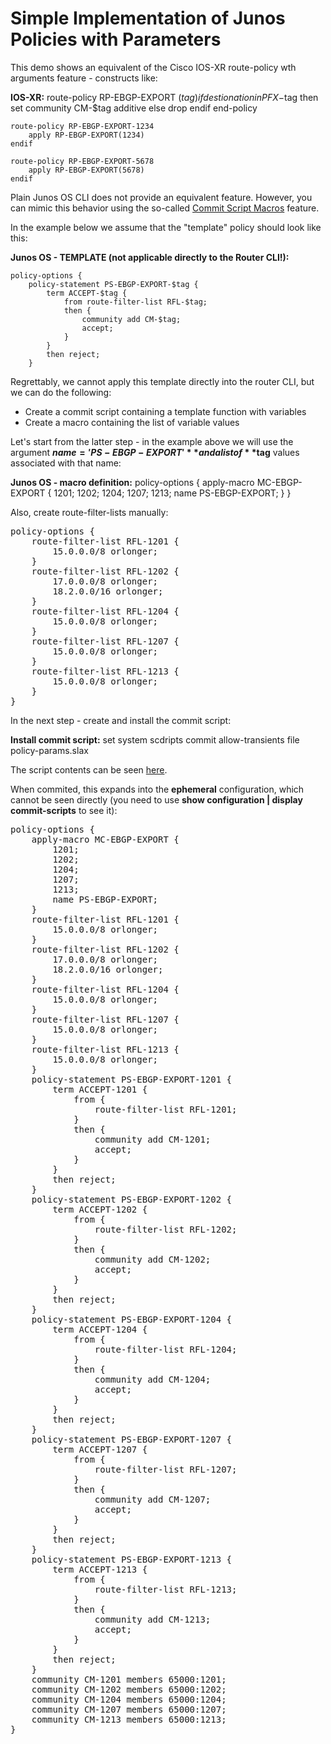 # Simple Implementation of Junos Policies with Parameters

This demo shows an equivalent of the Cisco IOS-XR route-policy wth arguments feature - constructs like:

**IOS-XR:**
	route-policy RP-EBGP-EXPORT ($tag)
	    if destionation in PFX-$tag then
	        set community CM-$tag additive
	    else
	        drop
	    endif
	end-policy

	route-policy RP-EBGP-EXPORT-1234
	    apply RP-EBGP-EXPORT(1234)
	endif

	route-policy RP-EBGP-EXPORT-5678
	    apply RP-EBGP-EXPORT(5678)
	endif

Plain Junos OS CLI does not provide an equivalent feature. However, you can mimic this behavior using the so-called [Commit Script Macros](https://www.juniper.net/documentation/us/en/software/junos/automation-scripting/topics/example/junos-script-automation-commit-script-creating-custom-syntax-with-macros.html) feature.

In the example below we assume that the "template" policy should look like this:

**Junos OS - TEMPLATE (not applicable directly to the Router CLI!):**

	policy-options {
	    policy-statement PS-EBGP-EXPORT-$tag {
	        term ACCEPT-$tag {
	            from route-filter-list RFL-$tag;
	            then {
	                community add CM-$tag;
	                accept;
	            }
	        }
	        then reject;
	    }

Regrettably, we cannot apply this template directly into the router CLI, but we can do the following:

* Create a commit script containing a template function with variables
* Create a macro containing the list of variable values

Let's start from the latter step - in the example above we will use the argument **$name = 'PS-EBGP-EXPORT'** and a list of **$tag** values associated with that name:

**Junos OS - macro definition:**
	policy-options {
	    apply-macro MC-EBGP-EXPORT {
	        1201;
	        1202;
	        1204;
	        1207;
	        1213;
	        name PS-EBGP-EXPORT;
	    }
	}

Also, create route-filter-lists manually:

<pre>
policy-options {
    route-filter-list RFL-1201 {
        15.0.0.0/8 orlonger;
    }
    route-filter-list RFL-1202 {
        17.0.0.0/8 orlonger;
        18.2.0.0/16 orlonger;
    }
    route-filter-list RFL-1204 {
        15.0.0.0/8 orlonger;
    }
    route-filter-list RFL-1207 {
        15.0.0.0/8 orlonger;
    }
    route-filter-list RFL-1213 {
        15.0.0.0/8 orlonger;
    }
}
</pre>

In the next step - create and install the commit script:

**Install commit script:**
	set system scdripts commit allow-transients file policy-params.slax

The script contents can be seen [here](./policy-params.slax).

When commited, this expands into the **ephemeral** configuration, which cannot be seen directly (you need to use **show configuration | display commit-scripts** to see it):

<pre>
policy-options {
    apply-macro MC-EBGP-EXPORT {
        1201;
        1202;
        1204;
        1207;
        1213;
        name PS-EBGP-EXPORT;
    }
    route-filter-list RFL-1201 {
        15.0.0.0/8 orlonger;
    }
    route-filter-list RFL-1202 {
        17.0.0.0/8 orlonger;
        18.2.0.0/16 orlonger;
    }
    route-filter-list RFL-1204 {
        15.0.0.0/8 orlonger;
    }
    route-filter-list RFL-1207 {
        15.0.0.0/8 orlonger;
    }
    route-filter-list RFL-1213 {
        15.0.0.0/8 orlonger;
    }
    policy-statement PS-EBGP-EXPORT-1201 {
        term ACCEPT-1201 {
            from {
                route-filter-list RFL-1201;
            }
            then {
                community add CM-1201;
                accept;
            }
        }
        then reject;
    }
    policy-statement PS-EBGP-EXPORT-1202 {
        term ACCEPT-1202 {
            from {
                route-filter-list RFL-1202;
            }
            then {
                community add CM-1202;
                accept;
            }
        }
        then reject;
    }
    policy-statement PS-EBGP-EXPORT-1204 {
        term ACCEPT-1204 {
            from {
                route-filter-list RFL-1204;
            }
            then {
                community add CM-1204;
                accept;
            }
        }
        then reject;
    }
    policy-statement PS-EBGP-EXPORT-1207 {
        term ACCEPT-1207 {
            from {
                route-filter-list RFL-1207;
            }
            then {
                community add CM-1207;
                accept;
            }
        }
        then reject;
    }
    policy-statement PS-EBGP-EXPORT-1213 {
        term ACCEPT-1213 {
            from {
                route-filter-list RFL-1213;
            }
            then {
                community add CM-1213;
                accept;
            }
        }
        then reject;
    }
    community CM-1201 members 65000:1201;
    community CM-1202 members 65000:1202;
    community CM-1204 members 65000:1204;
    community CM-1207 members 65000:1207;
    community CM-1213 members 65000:1213;
}
</pre>

